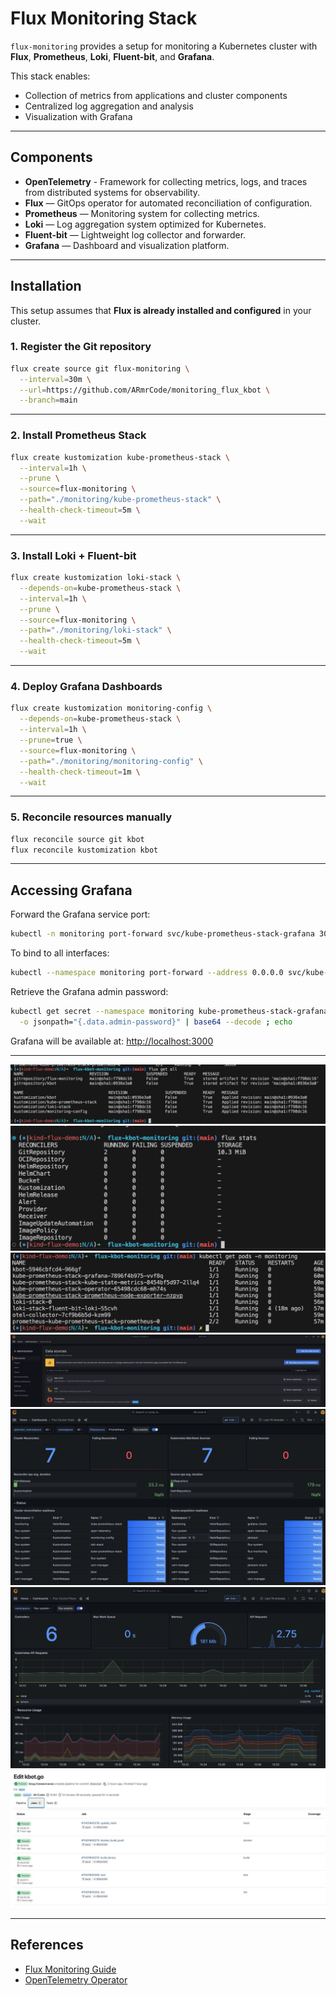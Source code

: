 # Flux Monitoring Stack

`flux-monitoring` provides a setup for monitoring a Kubernetes cluster with **Flux**, **Prometheus**, **Loki**, **Fluent-bit**, and **Grafana**.  

This stack enables:  
- Collection of metrics from applications and cluster components  
- Centralized log aggregation and analysis  
- Visualization with Grafana  

---

## Components

- **OpenTelemetry** - Framework for collecting metrics, logs, and traces from distributed systems for observability.
- **Flux** — GitOps operator for automated reconciliation of configuration.  
- **Prometheus** — Monitoring system for collecting metrics.  
- **Loki** — Log aggregation system optimized for Kubernetes.  
- **Fluent-bit** — Lightweight log collector and forwarder.  
- **Grafana** — Dashboard and visualization platform.  

---

## Installation

This setup assumes that **Flux is already installed and configured** in your cluster.  

### 1. Register the Git repository

```bash
flux create source git flux-monitoring \
  --interval=30m \
  --url=https://github.com/ARmrCode/monitoring_flux_kbot \
  --branch=main
```

---

### 2. Install Prometheus Stack

```bash
flux create kustomization kube-prometheus-stack \
  --interval=1h \
  --prune \
  --source=flux-monitoring \
  --path="./monitoring/kube-prometheus-stack" \
  --health-check-timeout=5m \
  --wait
```

---

### 3. Install Loki + Fluent-bit

```bash
flux create kustomization loki-stack \
  --depends-on=kube-prometheus-stack \
  --interval=1h \
  --prune \
  --source=flux-monitoring \
  --path="./monitoring/loki-stack" \
  --health-check-timeout=5m \
  --wait
```

---

### 4. Deploy Grafana Dashboards

```bash
flux create kustomization monitoring-config \
  --depends-on=kube-prometheus-stack \
  --interval=1h \
  --prune=true \
  --source=flux-monitoring \
  --path="./monitoring/monitoring-config" \
  --health-check-timeout=1m \
  --wait
```

---

### 5. Reconcile resources manually

```bash
flux reconcile source git kbot
flux reconcile kustomization kbot
```

---

## Accessing Grafana

Forward the Grafana service port:

```bash
kubectl -n monitoring port-forward svc/kube-prometheus-stack-grafana 3000:80
```

To bind to all interfaces:

```bash
kubectl --namespace monitoring port-forward --address 0.0.0.0 svc/kube-prometheus-stack-grafana 3000:80
```

Retrieve the Grafana admin password:

```bash
kubectl get secret --namespace monitoring kube-prometheus-stack-grafana \
  -o jsonpath="{.data.admin-password}" | base64 --decode ; echo
```

Grafana will be available at: [http://localhost:3000](http://localhost:3000)  

---

![flux](images/flux_get_all.jpg)
![flux](images/flux_stats.jpg)
![flux](images/k8s_pods.jpg)
![flux](images/data_sources.jpg)
![flux](images/grafana_metric.jpg)
![flux](images/grafana_stats.jpg)
![flux](images/kbot_build_metrics.jpg)

---

## References

- [Flux Monitoring Guide](https://fluxcd.io/flux/guides/monitoring/)  
- [OpenTelemetry Operator](https://github.com/open-telemetry/opentelemetry-operator)  
